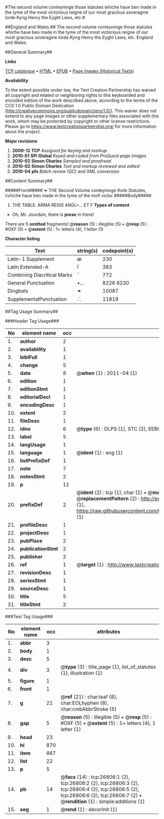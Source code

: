 #The second volume conteyninge those statutes whiche haue ben made in the tyme of the most victorious reigne of our most gracious soveragine lorde Kyng Henry the Eyght Laws, etc.#

##England and Wales.##
The second volume conteyninge those statutes whiche haue ben made in the tyme of the most victorious reigne of our most gracious soveragine lorde Kyng Henry the Eyght
Laws, etc.
England and Wales.

##General Summary##

**Links**

[TCP catalogue](http://www.ota.ox.ac.uk/tcp/)  • 
[HTML](http://tei.it.ox.ac.uk/tcp/Texts-HTML/free/A22/A22800.html)  • 
[EPUB](http://tei.it.ox.ac.uk/tcp/Texts-EPUB/free/A22/A22800.epub) • 
[Page images (Historical Texts)](https://historicaltexts.jisc.ac.uk/eebo-23677250e)

**Availability**

To the extent possible under law, the Text Creation Partnership has waived all copyright and related or neighboring rights to this keyboarded and encoded edition of the work described above, according to the terms of the CC0 1.0 Public Domain Dedication (http://creativecommons.org/publicdomain/zero/1.0/). This waiver does not extend to any page images or other supplementary files associated with this work, which may be protected by copyright or other license restrictions. Please go to https://www.textcreationpartnership.org/ for more information about the project.

**Major revisions**

1. __2009-12__ __TCP__ *Assigned for keying and markup*
1. __2010-01__ __SPi Global__ *Keyed and coded from ProQuest page images*
1. __2010-02__ __Simon Charles__ *Sampled and proofread*
1. __2010-02__ __Simon Charles__ *Text and markup reviewed and edited*
1. __2010-04__ __pfs__ *Batch review (QC) and XML conversion*

##Content Summary##

#####Front#####
❧ THE Second Volume conteyninge thoſe Statutes, vvhiche
haue ben made in the tyme of the moſt victor
#####Body#####

1. THE TABLE.
ARMA REGIS ANGL•… ET F
**Types of content**

  * Oh, Mr. Jourdain, there is **prose** in there!

There are 5 **omitted** fragments! 
 @__reason__ (5) : illegible (5)  •  @__resp__ (5) : #OXF (5)  •  @__extent__ (5) : 1+ letters (4), 1 letter (1)

**Character listing**


|Text|string(s)|codepoint(s)|
|---|---|---|
|Latin-1 Supplement|æ|230|
|Latin Extended-A|ſ|383|
|Combining             Diacritical Marks|̄|772|
|General Punctuation|•…|8226 8230|
|Dingbats|❧|10087|
|SupplementalPunctuation|⸫|11819|

##Tag Usage Summary##

###Header Tag Usage###

|No|element name|occ|attributes|
|---|---|---|---|
|1.|__author__|2||
|2.|__availability__|1||
|3.|__biblFull__|1||
|4.|__change__|5||
|5.|__date__|8| @__when__ (1) : 2011-04 (1)|
|6.|__edition__|1||
|7.|__editionStmt__|1||
|8.|__editorialDecl__|1||
|9.|__encodingDesc__|1||
|10.|__extent__|2||
|11.|__fileDesc__|1||
|12.|__idno__|6| @__type__ (6) : DLPS (1), STC (2), EEBO-CITATION (1), OCLC (1), VID (1)|
|13.|__label__|5||
|14.|__langUsage__|1||
|15.|__language__|1| @__ident__ (1) : eng (1)|
|16.|__listPrefixDef__|1||
|17.|__note__|7||
|18.|__notesStmt__|2||
|19.|__p__|11||
|20.|__prefixDef__|2| @__ident__ (2) : tcp (1), char (1)  •  @__matchPattern__ (2) : ([0-9\-]+):([0-9IVX]+) (1), (.+) (1)  •  @__replacementPattern__ (2) : http://eebo.chadwyck.com/downloadtiff?vid=$1&page=$2 (1), https://raw.githubusercontent.com/textcreationpartnership/Texts/master/tcpchars.xml#$1 (1)|
|21.|__profileDesc__|1||
|22.|__projectDesc__|1||
|23.|__pubPlace__|2||
|24.|__publicationStmt__|2||
|25.|__publisher__|2||
|26.|__ref__|1| @__target__ (1) : http://www.textcreationpartnership.org/docs/. (1)|
|27.|__revisionDesc__|1||
|28.|__seriesStmt__|1||
|29.|__sourceDesc__|1||
|30.|__title__|5||
|31.|__titleStmt__|2||


###Text Tag Usage###

|No|element name|occ|attributes|
|---|---|---|---|
|1.|__abbr__|3||
|2.|__body__|1||
|3.|__desc__|5||
|4.|__div__|3| @__type__ (3) : title_page (1), list_of_statutes (1), illustration (1)|
|5.|__figure__|1||
|6.|__front__|1||
|7.|__g__|21| @__ref__ (21) : char:leaf (8), char:EOLhyphen (8), char:cmbAbbrStroke (5)|
|8.|__gap__|5| @__reason__ (5) : illegible (5)  •  @__resp__ (5) : #OXF (5)  •  @__extent__ (5) : 1+ letters (4), 1 letter (1)|
|9.|__head__|23||
|10.|__hi__|870||
|11.|__item__|867||
|12.|__list__|22||
|13.|__p__|5||
|14.|__pb__|14| @__facs__ (14) : tcp:26806:1 (2), tcp:26806:2 (2), tcp:26806:3 (2), tcp:26806:4 (2), tcp:26806:5 (2), tcp:26806:6 (2), tcp:26806:7 (2)  •  @__rendition__ (1) : simple:additions (1)|
|15.|__seg__|1| @__rend__ (1) : decorInit (1)|
